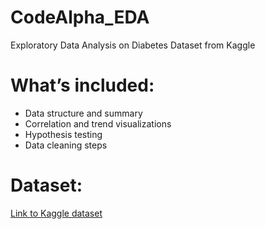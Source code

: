 # CodeAlpha_EDA
Exploratory Data Analysis on Diabetes Dataset from Kaggle
# What’s included:
- Data structure and summary
- Correlation and trend visualizations
- Hypothesis testing
- Data cleaning steps

# Dataset:
[Link to Kaggle dataset](https://www.kaggle.com/Diabetes_prediction_dataset/) 
